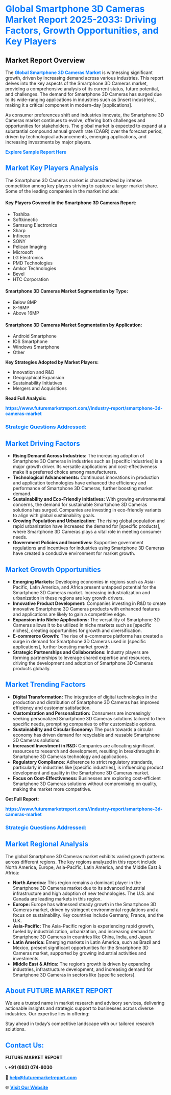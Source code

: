 <h1 style="color: #007BFF;">Global Smartphone 3D Cameras Market Report 2025-2033: Driving Factors, Growth Opportunities, and Key Players</h1>

<section id="overview">
<h2>Market Report Overview</h2>
<p>The <a href="https://www.futuremarketreport.com//industry-report/smartphone-3d-cameras-market" style="color: #007BFF; text-decoration: none;"><strong>Global Smartphone 3D Cameras Market</strong></a> is witnessing significant growth, driven by increasing demand across various industries. This report delves into the key aspects of the Smartphone 3D Cameras market, providing a comprehensive analysis of its current status, future potential, and challenges. The demand for Smartphone 3D Cameras has surged due to its wide-ranging applications in industries such as [insert industries], making it a critical component in modern-day [applications].</p>
<p>As consumer preferences shift and industries innovate, the Smartphone 3D Cameras market continues to evolve, offering both challenges and opportunities for stakeholders. The global market is expected to expand at a substantial compound annual growth rate (CAGR) over the forecast period, driven by technological advancements, emerging applications, and increasing investments by major players.</p>
</section>

<section id="overview">
<p><a href="https://www.futuremarketreport.com//request-sample/reportId=75075" style="color: #007BFF; text-decoration: none;"><strong>Explore Sample Report Here</strong></a></p>
</section>

<section id="key-players">
<h2 style="color: #007BFF;">Market Key Players Analysis</h2>
<p>The Smartphone 3D Cameras market is characterized by intense competition among key players striving to capture a larger market share. Some of the leading companies in the market include:</p>
<h4>Key Players Covered in the Smartphone 3D Cameras Report:</h4>
<ul><li>Toshiba</li><li>Softkinectic</li><li>Samsung Electronics</li><li>Sharp</li><li>Infineon</li><li>SONY</li><li>Pelican Imaging</li><li>Microsoft</li><li>LG Electronics</li><li>PMD Technologies</li><li>Amkor Technologies</li><li>Bevel</li><li>HTC Corporation</li></ul>
<h4>Smartphone 3D Cameras Market Segmentation by Type:</h4>
<ul><li>Below 8MP</li><li>8-16MP</li><li>Above 16MP</li></ul>

<h4>Smartphone 3D Cameras Market Segmentation by Application:</h4>
<ul><li>Android Smartphone</li><li>IOS Smartphone</li><li>Windows Smartphone</li><li>Other</li></ul>
<p><strong>Key Strategies Adopted by Market Players:</strong></p>
<ul>
<li>Innovation and R&D</li>
<li>Geographical Expansion</li>
<li>Sustainability Initiatives</li>
<li>Mergers and Acquisitions</li>
</ul>
</section>

<section>
<p><strong>Read Full Analysis: </strong></p><a href="https://www.futuremarketreport.com//industry-report/smartphone-3d-cameras-market" style="color: #007BFF; text-decoration: none;"><strong>https://www.futuremarketreport.com//industry-report/smartphone-3d-cameras-market</strong></a>
<h3 style="color: #007BFF;">Strategic Questions Addressed:</h3>
</section>

<section id="driving-factors">
<h2 style="color: #007BFF;">Market Driving Factors</h2>
<ul>
<li><strong>Rising Demand Across Industries:</strong> The increasing adoption of Smartphone 3D Cameras in industries such as [specific industries] is a major growth driver. Its versatile applications and cost-effectiveness make it a preferred choice among manufacturers.</li>
<li><strong>Technological Advancements:</strong> Continuous innovations in production and application technologies have enhanced the efficiency and performance of Smartphone 3D Cameras, further boosting market demand.</li>
<li><strong>Sustainability and Eco-Friendly Initiatives:</strong> With growing environmental concerns, the demand for sustainable Smartphone 3D Cameras solutions has surged. Companies are investing in eco-friendly variants to align with global sustainability goals.</li>
<li><strong>Growing Population and Urbanization:</strong> The rising global population and rapid urbanization have increased the demand for [specific products], where Smartphone 3D Cameras plays a vital role in meeting consumer needs.</li>
<li><strong>Government Policies and Incentives:</strong> Supportive government regulations and incentives for industries using Smartphone 3D Cameras have created a conducive environment for market growth.</li>
</ul>
</section>

<section id="growth-opportunities">
<h2 style="color: #007BFF;">Market Growth Opportunities</h2>
<ul>
<li><strong>Emerging Markets:</strong> Developing economies in regions such as Asia-Pacific, Latin America, and Africa present untapped potential for the Smartphone 3D Cameras market. Increasing industrialization and urbanization in these regions are key growth drivers.</li>
<li><strong>Innovative Product Development:</strong> Companies investing in R&D to create innovative Smartphone 3D Cameras products with enhanced features and applications are likely to gain a competitive edge.</li>
<li><strong>Expansion into Niche Applications:</strong> The versatility of Smartphone 3D Cameras allows it to be utilized in niche markets such as [specific niches], creating opportunities for growth and diversification.</li>
<li><strong>E-commerce Growth:</strong> The rise of e-commerce platforms has created a surge in demand for Smartphone 3D Cameras used in [specific applications], further boosting market growth.</li>
<li><strong>Strategic Partnerships and Collaborations:</strong> Industry players are forming partnerships to leverage shared expertise and resources, driving the development and adoption of Smartphone 3D Cameras products globally.</li>
</ul>
</section>

<section id="trending-factors">
<h2 style="color: #007BFF;">Market Trending Factors</h2>
<ul>
<li><strong>Digital Transformation:</strong> The integration of digital technologies in the production and distribution of Smartphone 3D Cameras has improved efficiency and customer satisfaction.</li>
<li><strong>Customization and Personalization:</strong> Consumers are increasingly seeking personalized Smartphone 3D Cameras solutions tailored to their specific needs, prompting companies to offer customizable options.</li>
<li><strong>Sustainability and Circular Economy:</strong> The push towards a circular economy has driven demand for recyclable and reusable Smartphone 3D Cameras solutions.</li>
<li><strong>Increased Investment in R&D:</strong> Companies are allocating significant resources to research and development, resulting in breakthroughs in Smartphone 3D Cameras technology and applications.</li>
<li><strong>Regulatory Compliance:</strong> Adherence to strict regulatory standards, particularly in industries like [specific industries], is influencing product development and quality in the Smartphone 3D Cameras market.</li>
<li><strong>Focus on Cost-Effectiveness:</strong> Businesses are exploring cost-efficient Smartphone 3D Cameras solutions without compromising on quality, making the market more competitive.</li>
</ul>
</section>

<section>
<p><strong>Get Full Report: </strong></p><a href="https://www.futuremarketreport.com//industry-report/smartphone-3d-cameras-market" style="color: #007BFF; text-decoration: none;"><strong>https://www.futuremarketreport.com//industry-report/smartphone-3d-cameras-market</strong></a>
<h3 style="color: #007BFF;">Strategic Questions Addressed:</h3>
</section>


<section id="regional-analysis">
<h2 style="color: #007BFF;">Market Regional Analysis</h2>
<p>The global Smartphone 3D Cameras market exhibits varied growth patterns across different regions. The key regions analyzed in this report include North America, Europe, Asia-Pacific, Latin America, and the Middle East & Africa:</p>
<ul>
<li><strong>North America:</strong> This region remains a dominant player in the Smartphone 3D Cameras market due to its advanced industrial infrastructure and high adoption of new technologies. The U.S. and Canada are leading markets in this region.</li>
<li><strong>Europe:</strong> Europe has witnessed steady growth in the Smartphone 3D Cameras market, driven by stringent environmental regulations and a focus on sustainability. Key countries include Germany, France, and the U.K.</li>
<li><strong>Asia-Pacific:</strong> The Asia-Pacific region is experiencing rapid growth, fueled by industrialization, urbanization, and increasing demand for Smartphone 3D Cameras in countries like China, India, and Japan.</li>
<li><strong>Latin America:</strong> Emerging markets in Latin America, such as Brazil and Mexico, present significant opportunities for the Smartphone 3D Cameras market, supported by growing industrial activities and investments.</li>
<li><strong>Middle East & Africa:</strong> The region’s growth is driven by expanding industries, infrastructure development, and increasing demand for Smartphone 3D Cameras in sectors like [specific sectors].</li>
</ul>
</section>

<footer>
<h2 style="color: #007BFF;">About FUTURE MARKET REPORT</h2>
<p>We are a trusted name in market research and advisory services, delivering actionable insights and strategic support to businesses across diverse industries. Our expertise lies in offering:</p>

<p>Stay ahead in today’s competitive landscape with our tailored research solutions.</p>

<h2 style="color: #007BFF;">Contact Us:</h2>
<p><strong>FUTURE MARKET REPORT</strong></p>
<p>📞 <strong>+91 (883) 074-8030</strong></p>
<p>📧 <strong><a href="mailto:help@futuremarketreport.com" style="color: #007BFF;">help@futuremarketreport.com</a></strong></p>
<p>🌐 <strong><a href="https://www.futuremarketreport.com/" style="color: #007BFF;">Visit Our Website</a></strong></p>
</footer>